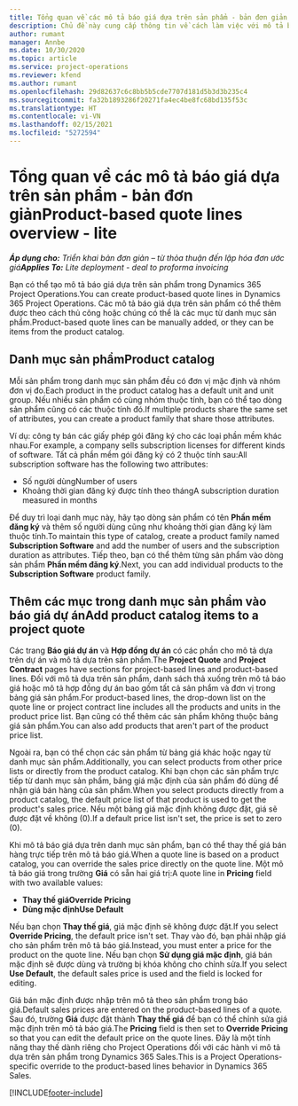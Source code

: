 ```yaml
---
title: Tổng quan về các mô tả báo giá dựa trên sản phẩm - bản đơn giản
description: Chủ đề này cung cấp thông tin về cách làm việc với mô tả báo giá dựa trên sản phẩm.
author: rumant
manager: Annbe
ms.date: 10/30/2020
ms.topic: article
ms.service: project-operations
ms.reviewer: kfend
ms.author: rumant
ms.openlocfilehash: 29d82637c6c8bb5b5cde7707d181d5b3d3b235c4
ms.sourcegitcommit: fa32b1893286f20271fa4ec4be8fc68bd135f53c
ms.translationtype: HT
ms.contentlocale: vi-VN
ms.lasthandoff: 02/15/2021
ms.locfileid: "5272594"
---
```

# <a name="product-based-quote-lines-overview---lite"></a><span data-ttu-id="8c727-103">Tổng quan về các mô tả báo giá dựa trên sản phẩm - bản đơn giản</span><span class="sxs-lookup"><span data-stu-id="8c727-103">Product-based quote lines overview - lite</span></span>

<span data-ttu-id="8c727-104">_**Áp dụng cho:** Triển khai bản đơn giản – từ thỏa thuận đến lập hóa đơn ước giá_</span><span class="sxs-lookup"><span data-stu-id="8c727-104">_**Applies To:** Lite deployment - deal to proforma invoicing_</span></span>

<span data-ttu-id="8c727-105">Bạn có thể tạo mô tả báo giá dựa trên sản phẩm trong Dynamics 365 Project Operations.</span><span class="sxs-lookup"><span data-stu-id="8c727-105">You can create product-based quote lines in Dynamics 365 Project Operations.</span></span> <span data-ttu-id="8c727-106">Các mô tả báo giá dựa trên sản phẩm có thể thêm được theo cách thủ công hoặc chúng có thể là các mục từ danh mục sản phẩm.</span><span class="sxs-lookup"><span data-stu-id="8c727-106">Product-based quote lines can be manually added, or they can be items from the product catalog.</span></span>

## <a name="product-catalog"></a><span data-ttu-id="8c727-107">Danh mục sản phẩm</span><span class="sxs-lookup"><span data-stu-id="8c727-107">Product catalog</span></span>

<span data-ttu-id="8c727-108">Mỗi sản phẩm trong danh mục sản phẩm đều có đơn vị mặc định và nhóm đơn vị đo.</span><span class="sxs-lookup"><span data-stu-id="8c727-108">Each product in the product catalog has a default unit and unit group.</span></span> <span data-ttu-id="8c727-109">Nếu nhiều sản phẩm có cùng nhóm thuộc tính, bạn có thể tạo dòng sản phẩm cũng có các thuộc tính đó.</span><span class="sxs-lookup"><span data-stu-id="8c727-109">If multiple products share the same set of attributes, you can create a product family that share those attributes.</span></span> 

<span data-ttu-id="8c727-110">Ví dụ: công ty bán các giấy phép gói đăng ký cho các loại phần mềm khác nhau.</span><span class="sxs-lookup"><span data-stu-id="8c727-110">For example, a company sells subscription licenses for different kinds of software.</span></span> <span data-ttu-id="8c727-111">Tất cả phần mềm gói đăng ký có 2 thuộc tính sau:</span><span class="sxs-lookup"><span data-stu-id="8c727-111">All subscription software has the following two attributes:</span></span>

- <span data-ttu-id="8c727-112">Số người dùng</span><span class="sxs-lookup"><span data-stu-id="8c727-112">Number of users</span></span>
- <span data-ttu-id="8c727-113">Khoảng thời gian đăng ký được tính theo tháng</span><span class="sxs-lookup"><span data-stu-id="8c727-113">A subscription duration measured in months</span></span>

<span data-ttu-id="8c727-114">Để duy trì loại danh mục này, hãy tạo dòng sản phẩm có tên **Phần mềm đăng ký** và thêm số người dùng cũng như khoảng thời gian đăng ký làm thuộc tính.</span><span class="sxs-lookup"><span data-stu-id="8c727-114">To maintain this type of catalog, create a product family named **Subscription Software** and add the number of users and the subscription duration as attributes.</span></span> <span data-ttu-id="8c727-115">Tiếp theo, bạn có thể thêm từng sản phẩm vào dòng sản phẩm **Phần mềm đăng ký**.</span><span class="sxs-lookup"><span data-stu-id="8c727-115">Next, you can add individual products to the **Subscription Software** product family.</span></span>

## <a name="add-product-catalog-items-to-a-project-quote"></a><span data-ttu-id="8c727-116">Thêm các mục trong danh mục sản phẩm vào báo giá dự án</span><span class="sxs-lookup"><span data-stu-id="8c727-116">Add product catalog items to a project quote</span></span>

<span data-ttu-id="8c727-117">Các trang **Báo giá dự án** và **Hợp đồng dự án** có các phần cho mô tả dựa trên dự án và mô tả dựa trên sản phẩm.</span><span class="sxs-lookup"><span data-stu-id="8c727-117">The **Project Quote** and **Project Contract** pages have sections for project-based lines and product-based lines.</span></span> <span data-ttu-id="8c727-118">Đối với mô tả dựa trên sản phẩm, danh sách thả xuống trên mô tả báo giá hoặc mô tả hợp đồng dự án bao gồm tất cả sản phẩm và đơn vị trong bảng giá sản phẩm.</span><span class="sxs-lookup"><span data-stu-id="8c727-118">For product-based lines, the drop-down list on the quote line or project contract line includes all the products and units in the product price list.</span></span> <span data-ttu-id="8c727-119">Bạn cũng có thể thêm các sản phẩm không thuộc bảng giá sản phẩm.</span><span class="sxs-lookup"><span data-stu-id="8c727-119">You can also add products that aren't part of the product price list.</span></span>

<span data-ttu-id="8c727-120">Ngoài ra, bạn có thể chọn các sản phẩm từ bảng giá khác hoặc ngay từ danh mục sản phẩm.</span><span class="sxs-lookup"><span data-stu-id="8c727-120">Additionally, you can select products from other price lists or directly from the product catalog.</span></span> <span data-ttu-id="8c727-121">Khi bạn chọn các sản phẩm trực tiếp từ danh mục sản phẩm, bảng giá mặc định của sản phẩm đó dùng để nhận giá bán hàng của sản phẩm.</span><span class="sxs-lookup"><span data-stu-id="8c727-121">When you select products directly from a product catalog, the default price list of that product is used to get the product's sales price.</span></span> <span data-ttu-id="8c727-122">Nếu một bảng giá mặc định không được đặt, giá sẽ được đặt về không (0).</span><span class="sxs-lookup"><span data-stu-id="8c727-122">If a default price list isn't set, the price is set to zero (0).</span></span>

<span data-ttu-id="8c727-123">Khi mô tả báo giá dựa trên danh mục sản phẩm, bạn có thể thay thế giá bán hàng trực tiếp trên mô tả báo giá.</span><span class="sxs-lookup"><span data-stu-id="8c727-123">When a quote line is based on a product catalog, you can override the sales price directly on the quote line.</span></span> <span data-ttu-id="8c727-124">Một mô tả báo giá trong trường **Giá** có sẵn hai giá trị:</span><span class="sxs-lookup"><span data-stu-id="8c727-124">A quote line in **Pricing** field with two available values:</span></span>

- <span data-ttu-id="8c727-125">**Thay thế giá**</span><span class="sxs-lookup"><span data-stu-id="8c727-125">**Override Pricing**</span></span>
- <span data-ttu-id="8c727-126">**Dùng mặc định**</span><span class="sxs-lookup"><span data-stu-id="8c727-126">**Use Default**</span></span>

<span data-ttu-id="8c727-127">Nếu bạn chọn **Thay thế giá**, giá mặc định sẽ không được đặt.</span><span class="sxs-lookup"><span data-stu-id="8c727-127">If you select **Override Pricing**, the default price isn't set.</span></span> <span data-ttu-id="8c727-128">Thay vào đó, bạn phải nhập giá cho sản phẩm trên mô tả báo giá.</span><span class="sxs-lookup"><span data-stu-id="8c727-128">Instead, you must enter a price for the product on the quote line.</span></span> <span data-ttu-id="8c727-129">Nếu bạn chọn **Sử dụng giá mặc định**, giá bán mặc định sẽ được dùng và trường bị khóa không cho chỉnh sửa.</span><span class="sxs-lookup"><span data-stu-id="8c727-129">If you select **Use Default**, the default sales price is used and the field is locked for editing.</span></span>

<span data-ttu-id="8c727-130">Giá bán mặc định được nhập trên mô tả theo sản phẩm trong báo giá.</span><span class="sxs-lookup"><span data-stu-id="8c727-130">Default sales prices are entered on the product-based lines of a quote.</span></span> <span data-ttu-id="8c727-131">Sau đó, trường **Giá** được đặt thành **Thay thế giá** để bạn có thể chỉnh sửa giá mặc định trên mô tả báo giá.</span><span class="sxs-lookup"><span data-stu-id="8c727-131">The **Pricing** field is then set to **Override Pricing** so that you can edit the default price on the quote lines.</span></span> <span data-ttu-id="8c727-132">Đây là một tính năng thay thế dành riêng cho Project Operations đối với các hành vi mô tả dựa trên sản phẩm trong Dynamics 365 Sales.</span><span class="sxs-lookup"><span data-stu-id="8c727-132">This is a Project Operations-specific override to the product-based lines behavior in Dynamics 365 Sales.</span></span>


[!INCLUDE[footer-include](../../includes/footer-banner.md)]